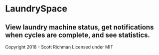 # LaundrySpace
## View laundry machine status, get notifications when cycles are complete, and see statistics.
Copyright 2018 - Scott Richman
Licensed under MIT
